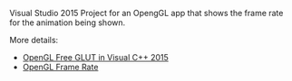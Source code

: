 Visual Studio 2015 Project for an OpengGL app that shows the frame rate for the animation being shown.

More details: 

* [OpenGL Free GLUT in Visual C++ 2015](http://mycodelog.com/2015/10/08/opengl-freeglut-in-visual-studio-2015/)
* [OpenGL Frame Rate](http://mycodelog.com/2010/04/16/fps/)
